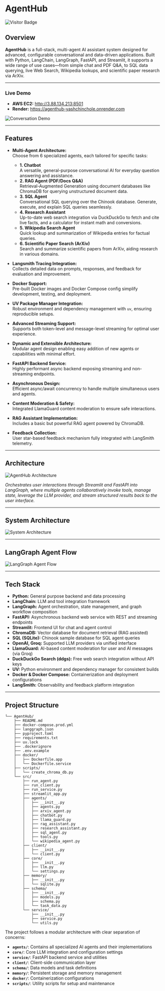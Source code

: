 # AgentHub

![Visitor Badge](https://visitor-badge.laobi.icu/badge?page_id=yashchinchole/AgentHub)

## Overview

**AgentHub** is a full-stack, multi-agent AI assistant system designed for advanced, configurable conversational and data-driven applications. Built with Python, LangChain, LangGraph, FastAPI, and Streamlit, it supports a wide range of use cases—from simple chat and PDF Q&A, to SQL data querying, live Web Search, Wikipedia lookups, and scientific paper research via ArXiv.

---

### Live Demo

- **AWS EC2:** http://3.88.134.213:8501
- **Render:** https://agenthub-yashchinchole.onrender.com

![Conversation Demo](media/AgentHub.gif)

---

## Features

- **Multi-Agent Architecture:**  
  Choose from 6 specialized agents, each tailored for specific tasks:

  - **1. Chatbot**  
    A versatile, general-purpose conversational AI for everyday question answering and assistance.
  - **2. RAG Agent (PDF/Docs Q&A)**  
    Retrieval-Augmented Generation using document databases like ChromaDB for querying unstructured document data.
  - **3. SQL Agent**  
    Conversational SQL querying over the Chinook database. Generate, execute, and explain SQL queries seamlessly.
  - **4. Research Assistant**  
    Up-to-date web search integration via DuckDuckGo to fetch and cite live facts, and a calculator for instant math and conversions.
  - **5. Wikipedia Search Agent**  
    Quick lookup and summarization of Wikipedia entries for factual queries.
  - **6. Scientific Paper Search (ArXiv)**  
    Search and summarize scientific papers from ArXiv, aiding research in various domains.

- **Langsmith Tracing Integration:**  
  Collects detailed data on prompts, responses, and feedback for evaluation and improvement.
- **Docker Support:**  
  Pre-built Docker images and Docker Compose config simplify development, testing, and deployment.
- **UV Package Manager Integration:**  
  Robust environment and dependency management with `uv`, ensuring reproducible setups.
- **Advanced Streaming Support:**  
  Supports both token-level and message-level streaming for optimal user experience.
- **Dynamic and Extensible Architecture:**  
  Modular agent design enabling easy addition of new agents or capabilities with minimal effort.
- **FastAPI Backend Service:**  
  Highly performant async backend exposing streaming and non-streaming endpoints.
- **Asynchronous Design:**  
  Efficient async/await concurrency to handle multiple simultaneous users and agents.
- **Content Moderation & Safety:**  
  Integrated LlamaGuard content moderation to ensure safe interactions.
- **RAG Assistant Implementation:**  
  Includes a basic but powerful RAG agent powered by ChromaDB.
- **Feedback Collection:**  
  User star-based feedback mechanism fully integrated with LangSmith telemetry.

---

## Architecture

![AgentHub Architecture](media/agent_architecture.png)

_Orchestrates user interactions through Streamlit and FastAPI into LangGraph, where multiple agents collaboratively invoke tools, manage state, leverage the LLM provider, and stream structured results back to the user interface._

---

## System Architecture

![System Architecture](media/agenthub_diagram.png)

---

## LangGraph Agent Flow

![LangGraph Agent Flow](media/agent_diagram.png)

---

## Tech Stack

- **Python:** General purpose backend and data processing
- **LangChain:** LLM and tool integration framework
- **LangGraph:** Agent orchestration, state management, and graph workflow composition
- **FastAPI:** Asynchronous backend web service with REST and streaming endpoints
- **Streamlit:** Frontend UI for chat and agent control
- **ChromaDB:** Vector database for document retrieval (RAG assisted)
- **SQL (SQLite):** Chinook sample database for SQL agent queries
- **OpenAI, Groq:** Supported LLM providers via unified interface
- **LlamaGuard:** AI-based content moderation for user and AI messages (via Groq)
- **DuckDuckGo Search (ddgs):** Free web search integration without API keys
- **UV:** Python environment and dependency manager for consistent builds
- **Docker & Docker Compose:** Containerization and deployment configurations
- **LangSmith:** Observability and feedback platform integration

---

## Project Structure

```
└── AgentHub/
    ├── README.md
    ├── docker-compose.prod.yml
    ├── langgraph.json
    ├── pyproject.toml
    ├── requirements.txt
    ├── uv.lock
    ├── .dockerignore
    ├── .env.example
    ├── docker/
    │   ├── Dockerfile.app
    │   └── Dockerfile.service
    ├── scripts/
    │   └── create_chroma_db.py
    └── src/
        ├── run_agent.py
        ├── run_client.py
        ├── run_service.py
        ├── streamlit_app.py
        ├── agents/
        │   ├── __init__.py
        │   ├── agents.py
        │   ├── arxiv_agent.py
        │   ├── chatbot.py
        │   ├── llama_guard.py
        │   ├── rag_assistant.py
        │   ├── research_assistant.py
        │   ├── sql_agent.py
        │   ├── tools.py
        │   └── wikipedia_agent.py
        ├── client/
        │   ├── __init__.py
        │   └── client.py
        ├── core/
        │   ├── __init__.py
        │   ├── llm.py
        │   └── settings.py
        ├── memory/
        │   ├── __init__.py
        │   └── sqlite.py
        ├── schema/
        │   ├── __init__.py
        │   ├── models.py
        │   ├── schema.py
        │   └── task_data.py
        └── service/
            ├── __init__.py
            ├── service.py
            └── utils.py
```

The project follows a modular architecture with clear separation of concerns:

- **`agents/`**: Contains all specialized AI agents and their implementations
- **`core/`**: Core LLM integration and configuration settings
- **`service/`**: FastAPI backend service and utilities
- **`client/`**: Client-side communication layer
- **`schema/`**: Data models and task definitions
- **`memory/`**: Persistent storage and memory management
- **`docker/`**: Containerization configurations
- **`scripts/`**: Utility scripts for setup and maintenance
